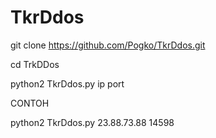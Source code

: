 # TkrDdos

git clone https://github.com/Pogko/TkrDdos.git

cd TrkDDos

python2 TkrDdos.py ip port

CONTOH

python2 TkrDdos.py 23.88.73.88 14598